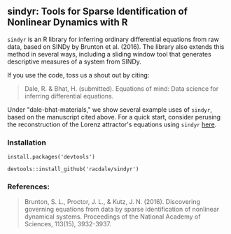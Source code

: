 
## sindyr: Tools for Sparse Identification of Nonlinear Dynamics with R

`sindyr` is an R library for inferring ordinary differential equations from raw data, based on SINDy by Brunton et al. (2016). The library also extends this method in several ways, including a sliding window tool that generates descriptive measures of a system from SINDy.

If you use the code, toss us a shout out by citing:

> Dale, R. & Bhat, H. (submitted). Equations of mind: Data science for inferring differential equations.

Under "dale-bhat-materials," we show several example uses of `sindyr`, based on the manuscript cited above. For a quick start, consider perusing the reconstruction of the Lorenz attractor's equations using `sindyr` [here](https://htmlpreview.github.com/racdale/sindyr/tree/master/dale-bhat-materials/Figure_3.html). 

### Installation

`install.packages('devtools')`

`devtools::install_github('racdale/sindyr')`

### References:

> Brunton, S. L., Proctor, J. L., & Kutz, J. N. (2016). Discovering governing equations from data by sparse identification of nonlinear dynamical systems. Proceedings of the National Academy of Sciences, 113(15), 3932-3937.